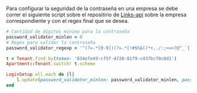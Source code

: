 Para configurar la seguridad de la contraseña en una empresa se debe correr el siguiente script sobre el repositirio de [Links-api](https://github.com/rankmi/links-api) sobre la empresa correspondiente y con el regex final que se desea.

```ruby
# Cantidad de digitos minimo para la contraseña
password_validator_minlen = 8
# Regex para validar la contraseña 
password_validator_regexp = '^(?=.*[0-9])(?=.*[!#$%&()*+,./:;<=>?@^_`{|}~])(?=.*[A-Z])(?=.*[a-z])\S{8,12}$'

t = Tenant.find_by(token: '834efe49-cf5f-4728-81f9-c437bc70c0d1')
Apartment::Tenant.switch! t.scheme

LoginSetup.all.each do |l|
	l.update(password_validator_minlen: password_validator_minlen, password_validator_regexp: password_validator_regexp)
end
```
